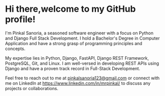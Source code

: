 # Hi there,welcome to my GitHub profile! 
I'm Pinkal Sanoria, a seasoned software engineer with a focus on Python and Django Full Stack Development. I hold a Bachelor's Degree in Computer Application and have a strong grasp of programming principles and concepts.

My expertise lies in Python, Django, FastAPI, Django REST Framework, PostgreSQL, Git, and Linux. I am well-versed in developing REST APIs using Django and have a proven track record in Full-Stack Development.

Feel free to reach out to me at pinkalsanoria123@gmail.com or connect with me on LinkedIn at https://www.linkedin.com/in/mrpinkal/ to discuss any projects or collaborations.
